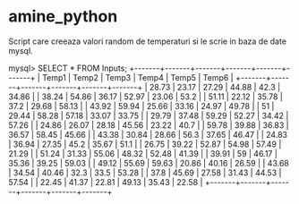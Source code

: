 # amine_python


Script care creeaza valori random de temperaturi si le scrie in baza de date mysql.


mysql> SELECT * FROM Inputs;
+-------+-------+-------+-------+-------+-------+
| Temp1 | Temp2 | Temp3 | Temp4 | Temp5 | Temp6 |
+-------+-------+-------+-------+-------+-------+
| 28.73 | 23.17 | 27.29 | 44.88 |  42.3 | 34.86 |
| 38.24 | 54.86 | 36.17 | 52.97 | 23.06 |  53.2 |
| 51.11 | 22.12 | 35.78 |  37.2 | 29.68 | 58.13 |
| 43.92 | 59.94 | 25.66 | 33.16 | 24.97 | 49.78 |
|    51 | 29.44 | 58.28 | 57.18 | 33.07 | 33.75 |
| 29.79 | 37.48 | 59.29 | 52.27 | 34.42 | 57.26 |
| 24.86 | 26.07 | 28.18 | 45.56 | 23.22 |  40.7 |
| 59.78 | 39.88 | 36.83 | 36.57 | 58.45 | 45.66 |
| 43.38 | 30.84 | 28.66 |  56.3 | 37.65 | 46.47 |
| 24.83 | 36.94 | 27.35 |  45.2 | 35.67 |  51.1 |
| 26.75 | 39.22 | 52.87 | 54.98 | 57.49 | 21.29 |
| 51.24 | 31.33 | 55.06 | 48.32 | 52.48 | 41.39 |
| 39.91 |    59 | 46.17 | 35.36 | 39.25 | 59.03 |
| 49.12 | 55.69 | 59.63 | 20.86 | 40.16 | 26.59 |
| 43.68 | 34.54 | 40.46 |  32.3 |  33.5 | 53.28 |
|  37.8 | 45.69 | 27.58 | 31.43 | 44.53 | 57.54 |
| 22.45 | 41.37 | 22.81 | 49.13 | 35.43 | 22.58 |
+-------+-------+-------+-------+-------+-------+
